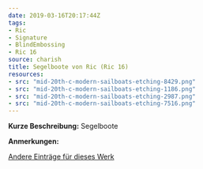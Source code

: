 ```yaml
---
date: 2019-03-16T20:17:44Z
tags:
- Ric
- Signature
- BlindEmbossing
- Ric 16
source: charish
title: Segelboote von Ric (Ric 16)
resources:
- src: "mid-20th-c-modern-sailboats-etching-8429.png"
- src: "mid-20th-c-modern-sailboats-etching-1186.png"
- src: "mid-20th-c-modern-sailboats-etching-2987.png"
- src: "mid-20th-c-modern-sailboats-etching-7516.png"
---
```


**Kurze Beschreibung:** Segelboote

**Anmerkungen:**

[Andere Einträge für dieses Werk](/tags/ric-16)
